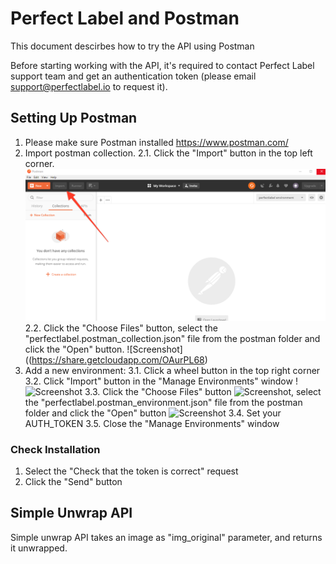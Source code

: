
# Perfect Label and Postman
This document descirbes how to try the API using Postman

Before starting working with the API, it's required to contact Perfect Label support team and get an authentication token (please email support@perfectlabel.io to request it).

## Setting Up Postman

1. Please make sure Postman installed https://www.postman.com/
2. Import postman collection.
2.1. Click the "Import" button in the top left corner. ![Screenshot](/screenshots/postman-1.png)
2.2. Click the "Choose Files" button, select the "perfectlabel.postman_collection.json" file from the postman folder and click the "Open" button. ![Screenshot]((https://share.getcloudapp.com/OAurPL68)
3. Add a new environment:
3.1. Click a wheel button in the top right corner
3.2. Click "Import" button in the "Manage Environments" window !![Screenshot](https://share.getcloudapp.com/Z4u5ow2Z)
3.3. Click the "Choose Files" button ![Screenshot](https://share.getcloudapp.com/jkuKLnpg), select the "perfectlabel.postman_environment.json" file from the postman folder and click the "Open" button ![Screenshot](https://share.getcloudapp.com/2NuBwrQ6)
3.4. Set your AUTH_TOKEN
3.5. Close the "Manage Environments" window

### Check Installation
1. Select the "Check that the token is correct" request
2. Click the "Send" button


## Simple Unwrap API

Simple unwrap API takes an image as "img_original" parameter, and returns it unwrapped.
